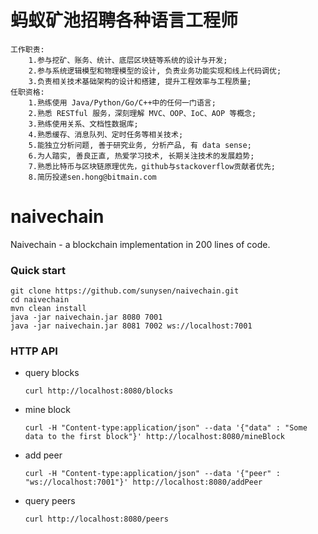 # 蚂蚁矿池招聘各种语言工程师
```
工作职责:
	1.参与挖矿、账务、统计、底层区块链等系统的设计与开发;
	2.参与系统逻辑模型和物理模型的设计, 负责业务功能实现和线上代码调优;
	3.负责相关技术基础架构的设计和搭建, 提升工程效率与工程质量;
任职资格:
	1.熟练使用 Java/Python/Go/C++中的任何一门语言;
	2.熟悉 RESTful 服务，深刻理解 MVC、OOP、IoC、AOP 等概念;
	3.熟练使用关系、文档性数据库;
	4.熟悉缓存、消息队列、定时任务等相关技术;
	5.能独立分析问题, 善于研究业务, 分析产品, 有 data sense;
	6.为人踏实, 善良正直, 热爱学习技术, 长期关注技术的发展趋势;
	7.熟悉比特币与区块链原理优先，github与stackoverflow贡献者优先;
	8.简历投递sen.hong@bitmain.com
```
# naivechain
Naivechain - a blockchain implementation in 200 lines of code.

### Quick start
```
git clone https://github.com/sunysen/naivechain.git
cd naivechain
mvn clean install
java -jar naivechain.jar 8080 7001
java -jar naivechain.jar 8081 7002 ws://localhost:7001

```


### HTTP API

- query blocks

  ```
  curl http://localhost:8080/blocks

  ```

- mine block

  ```
  curl -H "Content-type:application/json" --data '{"data" : "Some data to the first block"}' http://localhost:8080/mineBlock

  ```

- add peer

  ```
  curl -H "Content-type:application/json" --data '{"peer" : "ws://localhost:7001"}' http://localhost:8080/addPeer

  ```

- query peers

  ```
  curl http://localhost:8080/peers
  ```
